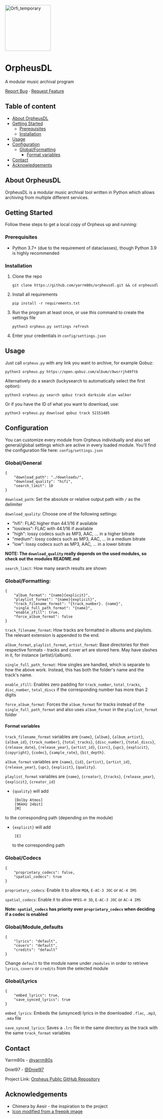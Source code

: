 <!-- PROJECT INTRO -->

<img src='https://svgshare.com/i/__W.svg' title='Orfi_temporary' height="150">

OrpheusDL
=========

A modular music archival program

[Report Bug](https://github.com/yarrm80s/orpheusdl/issues)
·
[Request Feature](https://github.com/yarrm80s/orpheusdl/issues)


## Table of content

- [About OrpheusDL](#about-orpheusdl)
- [Getting Started](#getting-started)
    - [Prerequisites](#prerequisites)
    - [Installation](#installation)
- [Usage](#usage)
- [Configuration](#configuration)
    - [Global/Formatting](#globalformatting)
        - [Format variables](#format-variables)
- [Contact](#contact)
- [Acknowledgements](#acknowledgements)



<!-- ABOUT ORPHEUS -->
## About OrpheusDL

OrpheusDL is a modular music archival tool written in Python which allows archiving from multiple different services.


<!-- GETTING STARTED -->
## Getting Started

Follow these steps to get a local copy of Orpheus up and running:

### Prerequisites

* Python 3.7+ (due to the requirement of dataclasses), though Python 3.9 is highly recommended

### Installation

1. Clone the repo
    ```shell
    git clone https://github.com/yarrm80s/orpheusdl.git && cd orpheusdl
    ```
2. Install all requirements
   ```shell
   pip install -r requirements.txt
   ```
3. Run the program at least once, or use this command to create the settings file
   ```shell
   python3 orpheus.py settings refresh
   ```
4. Enter your credentials in `config/settings.json`

<!-- USAGE EXAMPLES -->
## Usage

Just call `orpheus.py` with any link you want to archive, for example Qobuz:
```shell
python3 orpheus.py https://open.qobuz.com/album/c9wsrrjh49ftb
```

Alternatively do a search (luckysearch to automatically select the first option):
```shell
python3 orpheus.py search qobuz track darkside alan walker
```

Or if you have the ID of what you want to download, use:
```shell
python3 orpheus.py download qobuz track 52151405
```

<!-- CONFIGURATION -->
## Configuration

You can customize every module from Orpheus individually and also set general/global settings which are active in every
loaded module. You'll find the configuration file here: `config/settings.json`

### Global/General
```json5
{
    "download_path": "./downloads/",
    "download_quality": "hifi",
    "search_limit": 10
}
```

`download_path`: Set the absolute or relative output path with `/` as the delimiter

`download_quality`: Choose one of the following settings:
* "hifi": FLAC higher than 44.1/16 if available
* "lossless": FLAC with 44.1/16 if available
* "high": lossy codecs such as MP3, AAC, ... in a higher bitrate
* "medium": lossy codecs such as MP3, AAC, ... in a medium bitrate
* "low": lossy codecs such as MP3, AAC, ... in a lower bitrate

**NOTE: The `download_quality` really depends on the used modules, so check out the modules README.md**

`search_limit`: How many search results are shown


### Global/Formatting:

```json5
{
    "album_format": "{name}{explicit}",
    "playlist_format": "{name}{explicit}",
    "track_filename_format": "{track_number}. {name}",
    "single_full_path_format": "{name}",
    "enable_zfill": true,
    "force_album_format": false
}
```

`track_filename_format`: How tracks are formatted in albums and playlists. The relevant extension is appended to the end.

`album_format`, `playlist_format`, `artist_format`: Base directories for their respective formats - tracks and cover
art are stored here. May have slashes in it, for instance {artist}/{album}.

`single_full_path_format`: How singles are handled, which is separate to how the above work.
Instead, this has both the folder's name and the track's name.

`enable_zfill`: Enables zero padding for `track_number`, `total_tracks`, `disc_number`, `total_discs` if the
corresponding number has more than 2 digits

`force_album_format`: Forces the `album_format` for tracks instead of the `single_full_path_format` and also
uses `album_format` in the `playlist_format` folder 


#### Format variables

`track_filename_format` variables are `{name}`, `{album}`, `{album_artist}`, `{album_id}`, `{track_number}`,
`{total_tracks}`, `{disc_number}`, `{total_discs}`, `{release_date}`, `{release_year}`, `{artist_id}`, `{isrc}`,
`{upc}`, `{explicit}`, `{copyright}`, `{codec}`, `{sample_rate}`, `{bit_depth}`.

`album_format` variables are `{name}`, `{id}`, `{artist}`, `{artist_id}`, `{release_year}`, `{upc}`, `{explicit}`, `{quality}`.

`playlist_format` variables are `{name}`, `{creator}`, `{tracks}`, `{release_year}`, `{explicit}`, `{creator_id}`

* `{quality}` will add
    ```
     [Dolby Atmos]
     [96kHz 24bit]
     [M]
    ```
 to the corresponding path (depending on the module)
* `{explicit}` will add
    ```
     [E]
    ```
  to the corresponding path

### Global/Codecs

```json5
{
    "proprietary_codecs": false,
    "spatial_codecs": true
}
```

`proprietary_codecs`: Enable it to allow `MQA`, `E-AC-3 JOC` or `AC-4 IMS`

`spatial_codecs`: Enable it to allow `MPEG-H 3D`, `E-AC-3 JOC` or `AC-4 IMS`

**Note: `spatial_codecs` has priority over `proprietary_codecs` when deciding if a codec is enabled**

### Global/Module_defaults

```json5
{
    "lyrics": "default",
    "covers": "default",
    "credits": "default"
}
```

Change `default` to the module name under `/modules` in order to retrieve `lyrics`, `covers` or `credits` from the
selected module

### Global/Lyrics
```json5
{
    "embed_lyrics": true,
    "save_synced_lyrics": true
}
```

`embed_lyrics`: Embeds the (unsynced) lyrics in the downloaded `.flac`, `.mp3`, `.m4a` file 

`save_synced_lyrics`: Saves a `.lrc` file in the same directory as the track with the same `track_format` variables

<!-- Contact -->
## Contact

Yarrm80s - [@yarrm80s](https://github.com/yarrm80s)

Dniel97 - [@Dniel97](https://github.com/Dniel97)

Project Link: [Orpheus Public GitHub Repository](https://github.com/yarrm80s/orpheusdl)



<!-- ACKNOWLEDGEMENTS -->
## Acknowledgements
* Chimera by Aesir - the inspiration to the project
* [Icon modified from a freepik image](https://www.freepik.com/)
